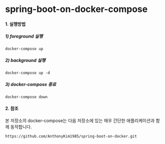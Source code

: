 # spring-boot-on-docker-compose
<h4> 1. 실행방법</h4>
<h5>1) foreground 실행</h5>

```
docker-compose up
```

<h5>2) background 실행</h5>

```
docker-compose up -d
```

<h5>3) docker-compose 종료</h5>

```
docker-compose down
```

<h4>2. 참조</h4>
본 저장소의 docker-compose는 다음 저장소에 있는 매우 간단한 애플리케이션과 함께 동작합니다. 

```
https://github.com/AnthonyKim1985/spring-boot-on-docker.git
```
